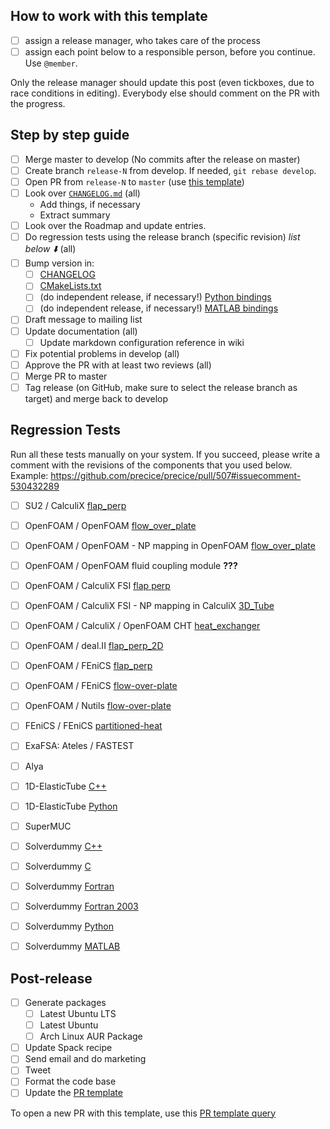 ## How to work with this template

* [ ] assign a release manager, who takes care of the process
* [ ] assign each point below to a responsible person, before you continue. Use `@member`.

Only the release manager should update this post (even tickboxes, due to race conditions in editing). Everybody else should comment on the PR with the progress.

## Step by step guide
* [ ] Merge master to develop (No commits after the release on master)
* [ ] Create branch `release-N` from develop. If needed, `git rebase develop`.
* [ ] Open PR from `release-N` to `master` (use [this template](https://github.com/precice/precice/blob/add_PR_template/.github/PULL_REQUEST_TEMPLATE/release_pull_request_template.md))
* [ ] Look over [`CHANGELOG.md`](https://github.com/precice/precice/blob/develop/CHANGELOG.md) (all)
   * Add things, if necessary
   * Extract summary
* [ ] Look over the Roadmap and update entries.
* [ ] Do regression tests using the release branch (specific revision) _list below :arrow_down:_ (all)
* [ ] Bump version in:
   * [ ] [CHANGELOG](https://github.com/precice/precice/blob/develop/CHANGELOG.md)
   * [ ] [CMakeLists.txt](https://github.com/precice/precice/blob/develop/CMakeLists.txt)
   * [ ] (do independent release, if necessary!) [Python bindings](https://github.com/precice/python-bindings)
   * [ ] (do independent release, if necessary!) [MATLAB bindings](https://github.com/precice/matlab-bindings)
* [ ] Draft message to mailing list
* [ ] Update documentation (all)
  * [ ] Update markdown configuration reference in wiki
* [ ] Fix potential problems in develop (all)
* [ ] Approve the PR with at least two reviews (all)
* [ ] Merge PR to master 
* [ ] Tag release (on GitHub, make sure to select the release branch as target) and merge back to develop

## Regression Tests

Run all these tests manually on your system. If you succeed, please write a comment with the revisions of the components that you used below. Example: https://github.com/precice/precice/pull/507#issuecomment-530432289

* [ ] SU2 / CalculiX [flap_perp](https://github.com/precice/tutorials/tree/develop/FSI/flap_perp/SU2-CalculiX)
* [ ] OpenFOAM / OpenFOAM [flow_over_plate](https://github.com/precice/openfoam-adapter/tree/master/tutorials/CHT/flow-over-plate)
* [ ] OpenFOAM / OpenFOAM - NP mapping in OpenFOAM [flow_over_plate](https://github.com/precice/openfoam-adapter/tree/master/tutorials/CHT/flow-over-plate)
* [ ] OpenFOAM / OpenFOAM fluid coupling module **???**
* [ ] OpenFOAM / CalculiX FSI [flap perp](https://github.com/precice/tutorials/tree/develop/FSI/flap_perp/OpenFOAM-CalculiX)
* [ ] OpenFOAM / CalculiX FSI - NP mapping in CalculiX [3D_Tube](https://github.com/precice/tutorials/tree/develop/FSI/3D_Tube/OpenFOAM-CalculiX)
* [ ] OpenFOAM / CalculiX / OpenFOAM CHT [heat_exchanger](https://github.com/precice/tutorials/tree/develop/CHT/heat_exchanger/buoyantSimpleFoam-CalculiX)
* [ ] OpenFOAM / deal.II [flap_perp_2D](https://github.com/precice/tutorials/tree/develop/FSI/flap_perp_2D/OpenFOAM-deal.II)
* [ ] OpenFOAM / FEniCS [flap_perp](https://github.com/precice/tutorials/tree/master/FSI/flap_perp/OpenFOAM-FEniCS)
* [ ] OpenFOAM / FEniCS [flow-over-plate](https://github.com/precice/tutorials/tree/master/CHT/flow-over-plate/buoyantPimpleFoam-fenics)
* [ ] OpenFOAM / Nutils [flow-over-plate](https://github.com/precice/tutorials/tree/master/CHT/flow-over-plate/buoyantPimpleFoam-nutils)
* [ ] FEniCS / FEniCS [partitioned-heat](https://github.com/precice/tutorials/tree/master/HT/partitioned-heat/fenics-fenics)
* [ ] ExaFSA: Ateles / FASTEST
* [ ] Alya
* [ ] 1D-ElasticTube [C++](https://github.com/precice/elastictube1d/tree/develop/cxx)
* [ ] 1D-ElasticTube [Python](https://github.com/precice/elastictube1d/tree/develop/python)
* [ ] SuperMUC
* [ ] Solverdummy [C++](https://github.com/precice/precice/tree/develop/tools/solverdummies/cpp)
* [ ] Solverdummy [C](https://github.com/precice/precice/tree/develop/tools/solverdummies/c)
* [ ] Solverdummy [Fortran](https://github.com/precice/precice/tree/develop/tools/solverdummies/fortran)
* [ ] Solverdummy [Fortran 2003](https://github.com/precice/precice/tree/develop/tools/solverdummies/f2003)
* [ ] Solverdummy [Python](https://github.com/precice/python-bindings/tree/develop/solverdummy)
* [ ] Solverdummy [MATLAB](https://github.com/precice/matlab-bindings/tree/develop/solverdummy)


## Post-release
* [ ] Generate packages
   * [ ] Latest Ubuntu LTS
   * [ ] Latest Ubuntu
   * [ ] Arch Linux AUR Package
* [ ] Update Spack recipe
* [ ] Send email and do marketing
* [ ] Tweet
* [ ] Format the code base
* [ ] Update the [PR template](https://github.com/precice/precice/blob/add_PR_template/.github/PULL_REQUEST_TEMPLATE/release_pull_request_template.md)

To open a new PR with this template, use this [PR template query](https://github.com/precice/precice/compare/new?template=release_pull_request_template.md)
